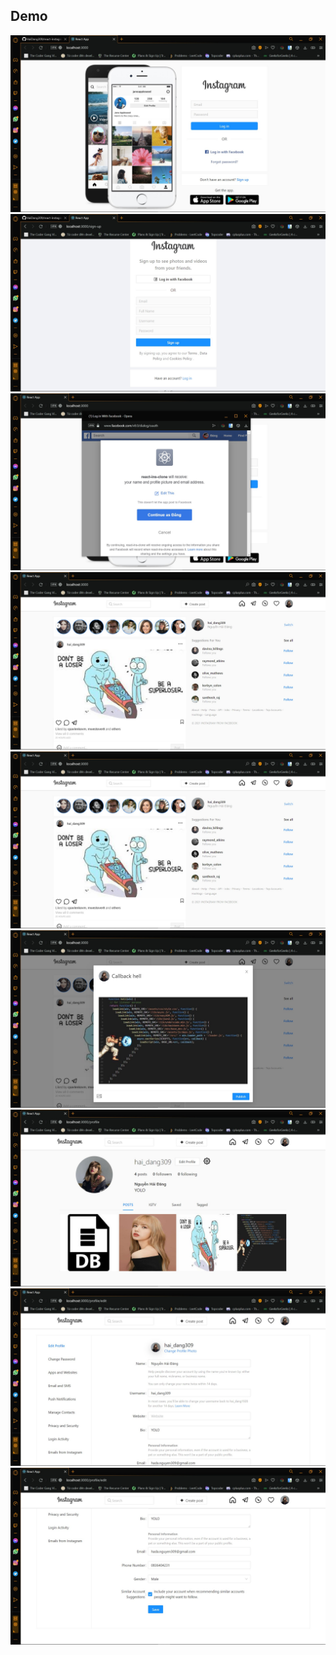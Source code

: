 ## Demo
![](/screen/6.jpg)
![](/screen/7.jpg)
![](/screen/8.jpg)
![](/screen/1.jpg)
![](/screen/1.jpg)
![](/screen/2.jpg)
![](/screen/3.jpg)
![](/screen/4.jpg)
![](/screen/5.jpg)
